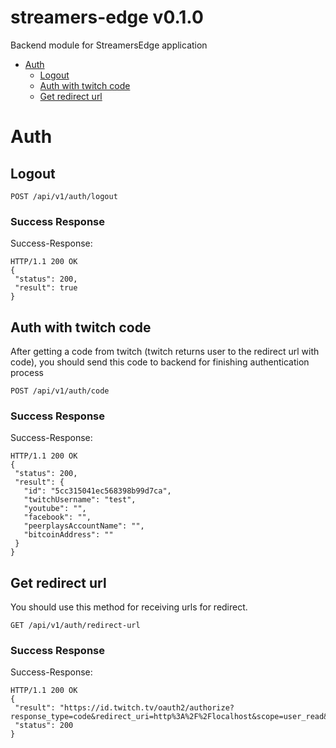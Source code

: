 # streamers-edge v0.1.0

Backend module for StreamersEdge application

- [Auth](#auth)
	- [Logout](#logout)
	- [Auth with twitch code](#auth-with-twitch-code)
	- [Get redirect url](#get-redirect-url)
	


# Auth

## Logout



	POST /api/v1/auth/logout


### Success Response

Success-Response:

```
HTTP/1.1 200 OK
{
 "status": 200,
 "result": true
}
```
## Auth with twitch code

<p>After getting a code from twitch (twitch returns user to the redirect url with code), you should send this code to backend for finishing authentication process</p>

	POST /api/v1/auth/code


### Success Response

Success-Response:

```
HTTP/1.1 200 OK
{
 "status": 200,
 "result": {
   "id": "5cc315041ec568398b99d7ca",
   "twitchUsername": "test",
   "youtube": "",
   "facebook": "",
   "peerplaysAccountName": "",
   "bitcoinAddress": ""
 }
}
```
## Get redirect url

<p>You should use this method for receiving urls for redirect.</p>

	GET /api/v1/auth/redirect-url


### Success Response

Success-Response:

```
HTTP/1.1 200 OK
{
 "result": "https://id.twitch.tv/oauth2/authorize?response_type=code&redirect_uri=http%3A%2F%2Flocalhost&scope=user_read&state=true&client_id=5uyyouelk9a2d5rt0i1uuvntel2mb5",
 "status": 200
}
```

